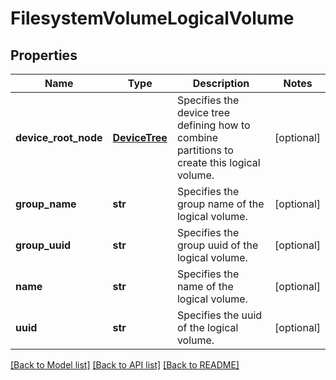 # FilesystemVolumeLogicalVolume

## Properties
Name | Type | Description | Notes
------------ | ------------- | ------------- | -------------
**device_root_node** | [**DeviceTree**](DeviceTree.md) | Specifies the device tree defining how to combine partitions to create this logical volume. | [optional] 
**group_name** | **str** | Specifies the group name of the logical volume. | [optional] 
**group_uuid** | **str** | Specifies the group uuid of the logical volume. | [optional] 
**name** | **str** | Specifies the name of the logical volume. | [optional] 
**uuid** | **str** | Specifies the uuid of the logical volume. | [optional] 

[[Back to Model list]](../README.md#documentation-for-models) [[Back to API list]](../README.md#documentation-for-api-endpoints) [[Back to README]](../README.md)


